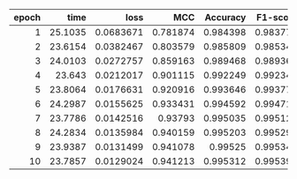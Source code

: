 |   epoch |    time |      loss |      MCC |   Accuracy |   F1-score |
|--------:|--------:|----------:|---------:|-----------:|-----------:|
|       1 | 25.1035 | 0.0683671 | 0.781874 |   0.984398 |   0.983779 |
|       2 | 23.6154 | 0.0382467 | 0.803579 |   0.985809 |   0.985345 |
|       3 | 24.0103 | 0.0272757 | 0.859163 |   0.989468 |   0.989363 |
|       4 | 23.643  | 0.0212017 | 0.901115 |   0.992249 |   0.992346 |
|       5 | 23.8064 | 0.0176631 | 0.920916 |   0.993646 |   0.993776 |
|       6 | 24.2987 | 0.0155625 | 0.933431 |   0.994592 |   0.994716 |
|       7 | 23.7786 | 0.0142516 | 0.93793  |   0.995035 |   0.995126 |
|       8 | 24.2834 | 0.0135984 | 0.940159 |   0.995203 |   0.995292 |
|       9 | 23.9387 | 0.0131499 | 0.941078 |   0.99525  |   0.995346 |
|      10 | 23.7857 | 0.0129024 | 0.941213 |   0.995312 |   0.995392 |